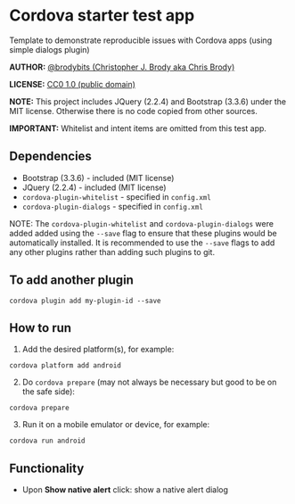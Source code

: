 # Cordova starter test app

Template to demonstrate reproducible issues with Cordova apps (using simple dialogs plugin)

**AUTHOR:** [@brodybits (Christopher J. Brody aka Chris Brody)](https://github.com/brodybits)

**LICENSE:** [CC0 1.0 (public domain)](https://creativecommons.org/publicdomain/zero/1.0/)

**NOTE:** This project includes JQuery (2.2.4) and Bootstrap (3.3.6) under the MIT license. Otherwise there is no code copied from other sources.

**IMPORTANT:** Whitelist and intent items are omitted from this test app.

## Dependencies

- Bootstrap (3.3.6) - included (MIT license)
- JQuery (2.2.4) - included (MIT license)
- `cordova-plugin-whitelist` - specified in `config.xml`
- `cordova-plugin-dialogs` - specified in `config.xml`

NOTE: The `cordova-plugin-whitelist` and `cordova-plugin-dialogs` were added added using the `--save` flag to ensure that these plugins would be automatically installed. It is recommended to use the `--save` flags to add any other plugins rather than adding such plugins to git.

## To add another plugin

```shell
cordova plugin add my-plugin-id --save
```

## How to run

1. Add the desired platform(s), for example:

```shell
cordova platform add android
```

2. Do `cordova prepare` (may not always be necessary but good to be on the safe side):

```shell
cordova prepare
```

3. Run it on a mobile emulator or device, for example:

```shell
cordova run android
```

## Functionality

- Upon **Show native alert** click: show a native alert dialog

